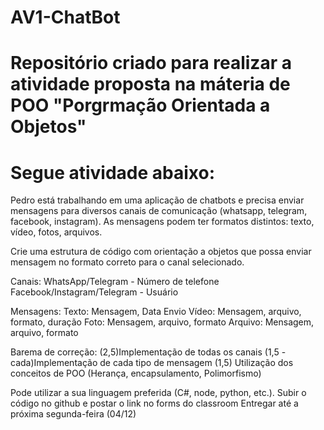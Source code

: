 # AV1-ChatBot
# Repositório criado para realizar a atividade proposta na máteria de POO "Porgrmação Orientada a Objetos"
# Segue atividade abaixo:
Pedro está trabalhando em uma aplicação de chatbots e precisa enviar mensagens para diversos canais de comunicação (whatsapp, telegram, facebook, instagram).
As mensagens podem ter formatos distintos: texto, vídeo, fotos, arquivos.

Crie uma estrutura de código com orientação a objetos que possa enviar mensagem no formato correto para o canal selecionado.

Canais:
WhatsApp/Telegram - Número de telefone
Facebook/Instagram/Telegram - Usuário

Mensagens:
Texto: Mensagem, Data Envio
Vídeo: Mensagem, arquivo, formato, duração
Foto: Mensagem, arquivo, formato
Arquivo: Mensagem, arquivo, formato

Barema de correção:
(2,5)Implementação de todas os canais
(1,5 - cada)Implementação de cada tipo de mensagem
(1,5) Utilização dos conceitos de POO (Herança, encapsulamento, Polimorfismo)

Pode utilizar a sua linguagem preferida (C#, node, python, etc.).
Subir o código no github e postar o link no forms do classroom
Entregar até a próxima segunda-feira (04/12)
